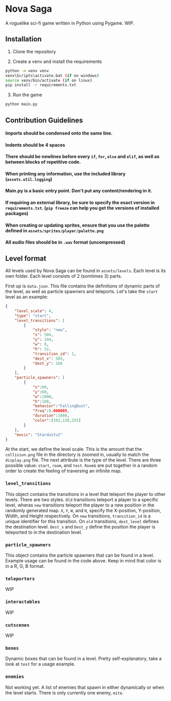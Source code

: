 # Nova Saga

A roguelike sci-fi game written in Python using Pygame. WIP.

## Installation

1. Clone the repository

2. Create a venv and install the requirements

```sh
python -m venv venv
venv\Scripts\activate.bat (if on windows)
source venv/bin/activate (if on linux)
pip install -r requirements.txt
```

3. Run the game

```sh
python main.py
```

## Contribution Guidelines

#### Imports should be condensed onto the same line.

#### Indents should be 4 spaces

#### There should be newlines before every `if`, `for`, `else` and `elif`, as well as between blocks of repetitive code. 

#### When printing any information, use the included library (`assets.util.logging`)

#### Main.py is a basic entry point. Don't put any content/rendering in it.

#### If requiring an external library, be sure to specify the exact version in `requirements.txt`. (`pip freeze` can help you get the versions of installed packages)

#### When creating or updating sprites, ensure that you use the palette defined in `assets/sprites/player/palette.png`

#### All audio files should be in `.wav` format (uncompressed)

## Level format

All levels used by Nova Saga can be found in `assets/levels`. Each level is its own folder. Each level consists of 2 (somtimes 3) parts.

First up is `data.json`. This file contains the definitions of dynamic parts of the level, as well as particle spawners and teleports. Let's take the `start` level as an example:

```json
{
    "level_scale": 4,
    "type": "start",
    "level_transitions": [
        {
            "style": "new",
            "x": 504,
            "y": 144,
            "w": 8,
            "h": 32,
            "transition_id": 1,
            "dest_x": 503,
            "dest_y": 168
        }
    ],
    "particle_spawners": [
        {
            "x":60,
            "y":60,
            "w":1000,
            "h":100,
            "behavior":"FallingDust",
            "freq":0.000005,
            "duration":1000,
            "color":[192,128,255]
        }
    ],
    "music": "Stardustv2"
}
```

At the start, we define the level scale. This is the amount that the `collision.png` file in the directory is zoomed in, usually to match the `display.png` file. The next attribute is the type of the level. There are three possible value: `start`, `room`, and `test`. `Room`s are put together in a random order to create the feeling of traversing an infinite map.

### `level_transitions`

This object contains the transitions in a level that teleport the player to other levels. There are two styles. `Old` transitions teleport a player to a specific level, wheras `new` transitions teleport the player to a new position in the randomly generated map. `X`, `Y`, `W`, and `H`, specify the X-position, Y-position, Width, and Height respectively. On `new` transitions, `transition_id` is a unique identifier for this transition. On `old` transitions, `dest_level` defines the destination level. `Dest_x` and `Dest_y` define the position the player is teleported to in the destination level.

### `particle_spawners`

This object contains the particle spawners that can be found in a level. Example usage can be found in the code above. Keep in mind that color is in a R, G, B format.

### `teleporters`

WIP

### `interactables`

WIP

### `cutscenes`

WIP

### `boxes`

Dynamic boxes that can be found in a level. Pretty self-explanatory, take a look at `test` for a usage example.

### `enemies`

Not working yet. A list of enemies that spawn in either dynamically or when the level starts. There is only currently one enemy, `mite`.

